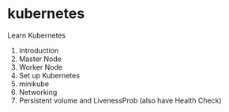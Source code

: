 # kubernetes
Learn Kubernetes

1. Introduction
2. Master Node
3. Worker Node
4. Set up Kubernetes
5. minikube
6. Networking
7. Persistent volume and LivenessProb (also have Health Check)
